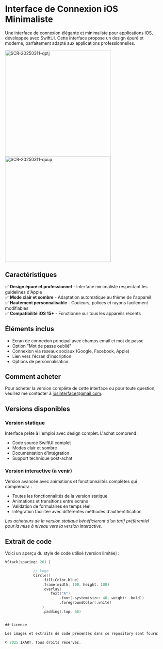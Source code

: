 # Interface de Connexion iOS Minimaliste

Une interface de connexion élégante et minimaliste pour applications iOS, développée avec SwiftUI. Cette interface propose un design épuré et moderne, parfaitement adapté aux applications professionnelles.

<img width="349" alt="SCR-20250311-qptj" src="https://github.com/user-attachments/assets/98b1f85e-8911-4908-856e-79e55a4b3156" />
<img width="348" alt="SCR-20250311-quup" src="https://github.com/user-attachments/assets/e5eefac3-a791-4c71-9f49-9d6b86285fff" />


## Caractéristiques

✅ **Design épuré et professionnel** - Interface minimaliste respectant les guidelines d'Apple  
✅ **Mode clair et sombre** - Adaptation automatique au thème de l'appareil  
✅ **Hautement personnalisable** - Couleurs, polices et rayons facilement modifiables  
✅ **Compatibilité iOS 15+** - Fonctionne sur tous les appareils récents

## Éléments inclus

- Écran de connexion principal avec champs email et mot de passe
- Option "Mot de passe oublié"
- Connexion via réseaux sociaux (Google, Facebook, Apple)
- Lien vers l'écran d'inscription
- Options de personnalisation

## Comment acheter

Pour acheter la version complète de cette interface ou pour toute question, veuillez me contacter à iosinterface@gmail.com.

## Versions disponibles

### Version statique
Interface prête à l'emploi avec design complet. L'achat comprend :
- Code source SwiftUI complet
- Modes clair et sombre
- Documentation d'intégration
- Support technique post-achat

### Version interactive (à venir)
Version avancée avec animations et fonctionnalités complètes qui comprendra :
- Toutes les fonctionnalités de la version statique
- Animations et transitions entre écrans
- Validation de formulaires en temps réel
- Intégration facilitée avec différentes méthodes d'authentification

*Les acheteurs de la version statique bénéficieront d'un tarif préférentiel pour la mise à niveau vers la version interactive.*


## Extrait de code

Voici un aperçu du style de code utilisé (version limitée) :

```swift
VStack(spacing: 20) {

             // Logo
             Circle()
                 .fill(Color.blue)
                 .frame(width: 100, height: 100)
                 .overlay(
                     Text("A")
                         .font(.system(size: 40, weight: .bold))
                         .foregroundColor(.white)
                 )
                 .padding(.top, 60)


## Licence

Les images et extraits de code présentés dans ce repository sont fournis à titre de démonstration uniquement. L'utilisation, la reproduction ou la distribution du code complet nécessite l'achat d'une licence.

© 2025 IXART. Tous droits réservés.
                               




